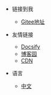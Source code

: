 <!-- _navbar.md -->

* 链接到我
  <!-- * [博客园地址](https://www.cnblogs.com/YushinFukuhara/)
  * [Github地址](https://github.com/shiming-git) -->
  * [Gitee地址](https://gitee.com/ganzidong/gan-wiki)


* 友情链接
  * [Docsify](https://docsify.js.org/#/)
  * [博客园](https://www.cnblogs.com)
  * [CDN](https://www.jsdelivr.com/)

* 语言
  * [中文](/)
  <!-- * [En](/zh-en/) -->

	